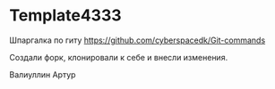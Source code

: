 # Template4333
Шпаргалка по гиту https://github.com/cyberspacedk/Git-commands

Создали форк, клонировали к себе и внесли изменения.

Валиуллин Артур
